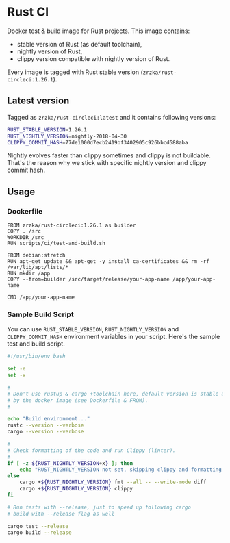 # Rust CI

Docker test & build image for Rust projects. This image contains:

* stable version of Rust (as default toolchain),
* nightly version of Rust,
* clippy version compatible with nightly version of Rust.

Every image is tagged with Rust stable version (`zrzka/rust-circleci:1.26.1`).

## Latest version

Tagged as `zrzka/rust-circleci:latest` and it contains following versions:

```bash
RUST_STABLE_VERSION=1.26.1
RUST_NIGHTLY_VERSION=nightly-2018-04-30
CLIPPY_COMMIT_HASH=77de1000d7ecb2419bf3402905c926bbcd588aba
```

Nightly evolves faster than clippy sometimes and clippy is not buildable. That's
the reason why we stick with specific nightly version and clippy commit hash.

## Usage

### Dockerfile

```
FROM zrzka/rust-circleci:1.26.1 as builder
COPY . /src
WORKDIR /src
RUN scripts/ci/test-and-build.sh

FROM debian:stretch
RUN apt-get update && apt-get -y install ca-certificates && rm -rf /var/lib/apt/lists/*
RUN mkdir /app
COPY --from=builder /src/target/release/your-app-name /app/your-app-name

CMD /app/your-app-name
```

### Sample Build Script

You can use `RUST_STABLE_VERSION`, `RUST_NIGHTLY_VERSION` and `CLIPPY_COMMIT_HASH`
environment variables in your script. Here's the sample test and build script.

```bash
#!/usr/bin/env bash

set -e
set -x

#
# Don't use rustup & cargo +toolchain here, default version is stable and is specified
# by the docker image (see Dockerfile & FROM).
#

echo "Build environment..."
rustc --version --verbose
cargo --version --verbose

#
# Check formatting of the code and run Clippy (linter).
#
if [ -z ${RUST_NIGHTLY_VERSION+x} ]; then
    echo "RUST_NIGHTLY_VERSION not set, skipping clippy and formatting checks"
else
    cargo +${RUST_NIGHTLY_VERSION} fmt --all -- --write-mode diff
    cargo +${RUST_NIGHTLY_VERSION} clippy
fi

# Run tests with --release, just to speed up following cargo
# build with --release flag as well

cargo test --release
cargo build --release
```
